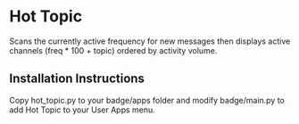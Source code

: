 
# Hot Topic

Scans the currently active frequency for new messages then displays active channels (freq * 100 + topic)
ordered by activity volume.

## Installation Instructions

Copy hot_topic.py to your badge/apps folder and modify badge/main.py to add Hot Topic to
your User Apps menu.
